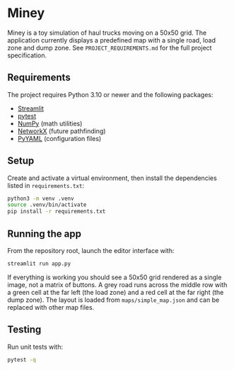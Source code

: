 # Miney

Miney is a toy simulation of haul trucks moving on a 50x50 grid. The application currently displays a predefined map with a single road, load zone and dump zone.
See `PROJECT_REQUIREMENTS.md` for the full project specification.

## Requirements
The project requires Python 3.10 or newer and the following packages:

- [Streamlit](https://streamlit.io)
- [pytest](https://docs.pytest.org/)
- [NumPy](https://numpy.org/) (math utilities)
- [NetworkX](https://networkx.org/) (future pathfinding)
- [PyYAML](https://pyyaml.org/) (configuration files)

## Setup
Create and activate a virtual environment, then install the dependencies listed
in `requirements.txt`:

```bash
python3 -m venv .venv
source .venv/bin/activate
pip install -r requirements.txt
```

## Running the app
From the repository root, launch the editor interface with:

```bash
streamlit run app.py
```

If everything is working you should see a 50x50 grid rendered as a single
image, not a matrix of buttons. A grey road runs across the middle row with a
green cell at the far left (the load zone) and a red cell at the far right (the
dump zone). The layout is loaded from `maps/simple_map.json` and can be replaced
with other map files.

## Testing
Run unit tests with:

```bash
pytest -q
```

